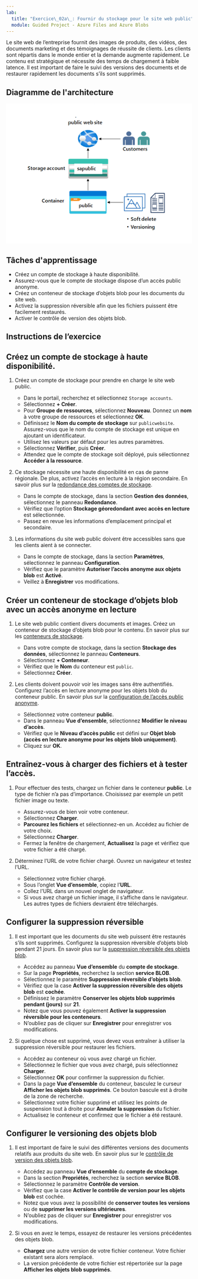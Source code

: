 ```yaml
---
lab:
  title: "Exercice\_02a\_: Fournir du stockage pour le site web public"
  module: Guided Project - Azure Files and Azure Blobs
---
```



Le site web de l’entreprise fournit des images de produits, des vidéos, des documents marketing et des témoignages de réussite de clients. Les clients sont répartis dans le monde entier et la demande augmente rapidement. Le contenu est stratégique et nécessite des temps de chargement à faible latence. Il est important de faire le suivi des versions des documents et de restaurer rapidement les documents s’ils sont supprimés.

## Diagramme de l'architecture

![Diagramme avec un compte de stockage et un conteneur d’objets blob.](../Media/task-2.png)

## Tâches d'apprentissage
- Créez un compte de stockage à haute disponibilité.
- Assurez-vous que le compte de stockage dispose d’un accès public anonyme.
- Créez un conteneur de stockage d’objets blob pour les documents du site web.
- Activez la suppression réversible afin que les fichiers puissent être facilement restaurés.
- Activer le contrôle de version des objets blob. 


## Instructions de l’exercice

## Créez un compte de stockage à haute disponibilité.

1. Créez un compte de stockage pour prendre en charge le site web public.

    - Dans le portail, recherchez et sélectionnez `Storage accounts`.  
    - Sélectionnez **+ Créer**. 
    - Pour **Groupe de ressources**, sélectionnez **Nouveau**. Donnez un **nom** à votre groupe de ressources et sélectionnez **OK**. 
    - Définissez le **Nom du compte de stockage** sur `publicwebsite`. Assurez-vous que le nom du compte de stockage est unique en ajoutant un identificateur.
    - Utilisez les valeurs par défaut pour les autres paramètres. 
    - Sélectionnez **Vérifier**, puis **Créer**.
    - Attendez que le compte de stockage soit déployé, puis sélectionnez **Accéder à la ressource**.
         
1. Ce stockage nécessite une haute disponibilité en cas de panne régionale. De plus, activez l’accès en lecture à la région secondaire. En savoir plus sur la [redondance des comptes de stockage](https://learn.microsoft.com/azure/storage/common/storage-redundancy#geo-redundant-storage).

    - Dans le compte de stockage, dans la section **Gestion des données**, sélectionnez le panneau **Redondance**. 
    - Vérifiez que l’option **Stockage géoredondant avec accès en lecture** est sélectionnée.
    - Passez en revue les informations d’emplacement principal et secondaire. 

1. Les informations du site web public doivent être accessibles sans que les clients aient à se connecter.
    - Dans le compte de stockage, dans la section **Paramètres**, sélectionnez le panneau **Configuration**.
    - Vérifiez que le paramètre **Autoriser l’accès anonyme aux objets blob** est **Activé**.
    - Veillez à **Enregistrer** vos modifications. 
  
   
## Créer un conteneur de stockage d’objets blob avec un accès anonyme en lecture

1. Le site web public contient divers documents et images. Créez un conteneur de stockage d’objets blob pour le contenu. En savoir plus sur les [conteneurs de stockage](https://learn.microsoft.com/azure/storage/blobs/storage-blobs-introduction#containers).
    - Dans votre compte de stockage, dans la section **Stockage des données**, sélectionnez le panneau **Conteneurs**. 
    - Sélectionnez **+ Conteneur**. 
    - Vérifiez que le **Nom** du conteneur est `public`. 
    - Sélectionnez **Créer**. 
    
1. Les clients doivent pouvoir voir les images sans être authentifiés. Configurez l’accès en lecture anonyme pour les objets blob du conteneur public.  En savoir plus sur la [configuration de l’accès public anonyme](https://learn.microsoft.com/azure/storage/blobs/anonymous-read-access-configure?tabs=portal).
    - Sélectionnez votre conteneur **public**. 
    - Dans le panneau **Vue d’ensemble**, sélectionnez **Modifier le niveau d’accès**. 
    - Vérifiez que le **Niveau d’accès public** est défini sur **Objet blob (accès en lecture anonyme pour les objets blob uniquement)**.
    - Cliquez sur **OK**. 

## Entraînez-vous à charger des fichiers et à tester l’accès.

1. Pour effectuer des tests, chargez un fichier dans le conteneur **public**. Le type de fichier n’a pas d’importance. Choisissez par exemple un petit fichier image ou texte.  
    - Assurez-vous de bien voir votre conteneur. 
    - Sélectionnez **Charger**. 
    - **Parcourez les fichiers** et sélectionnez-en un. Accédez au fichier de votre choix. 
    - Sélectionnez **Charger**.
    - Fermez la fenêtre de chargement, **Actualisez** la page et vérifiez que votre fichier a été chargé. 

1. Déterminez l’URL de votre fichier chargé. Ouvrez un navigateur et testez l’URL. 
    - Sélectionnez votre fichier chargé.
    - Sous l’onglet **Vue d’ensemble**, copiez l’**URL**.
    - Collez l’URL dans un nouvel onglet de navigateur.
    - Si vous avez chargé un fichier image, il s’affiche dans le navigateur. Les autres types de fichiers devraient être téléchargés. 

## Configurer la suppression réversible

1. Il est important que les documents du site web puissent être restaurés s’ils sont supprimés. Configurez la suppression réversible d’objets blob pendant 21 jours. En savoir plus sur la [suppression réversible des objets blob](https://learn.microsoft.com/azure/storage/blobs/soft-delete-container-enable?tabs=azure-portal).
    - Accédez au panneau **Vue d’ensemble** du **compte de stockage**.
    - Sur la page **Propriétés**, recherchez la section **service BLOB**.
    - Sélectionnez le paramètre **Suppression réversible d’objets blob**.
    - Vérifiez que la case **Activer la suppression réversible des objets blob** est **cochée**.
    - Définissez le paramètre **Conserver les objets blob supprimés pendant (jours)** sur **21**.
    - Notez que vous pouvez également **Activer la suppression réversible pour les conteneurs**. 
    - N’oubliez pas de cliquer sur **Enregistrer** pour enregistrer vos modifications. 

1. Si quelque chose est supprimé, vous devez vous entraîner à utiliser la suppression réversible pour restaurer les fichiers.
    - Accédez au conteneur où vous avez chargé un fichier.
    - Sélectionnez le fichier que vous avez chargé, puis sélectionnez **Charger**.
    - Sélectionnez **OK** pour confirmer la suppression du fichier.  
    - Dans la page **Vue d’ensemble** du conteneur, basculez le curseur **Afficher les objets blob supprimés**. Ce bouton bascule est à droite de la zone de recherche. 
    - Sélectionnez votre fichier supprimé et utilisez les points de suspension tout à droite pour **Annuler la suppression** du fichier. 
    - Actualisez le conteneur et confirmez que le fichier a été restauré.     

## Configurer le versioning des objets blob
1. Il est important de faire le suivi des différentes versions des documents relatifs aux produits du site web. En savoir plus sur le [contrôle de version des objets blob](https://learn.microsoft.com/azure/storage/blobs/versioning-enable?tabs=portal).
    - Accédez au panneau **Vue d’ensemble** du **compte de stockage**.
    - Dans la section **Propriétés**, recherchez la section **service BLOB**.
    - Sélectionnez le paramètre **Contrôle de version**.
    - Vérifiez que la case **Activer le contrôle de version pour les objets blob** est cochée.
    - Notez que vous avez la possibilité de **conserver toutes les versions** ou de **supprimer les versions ultérieures**. 
    - N’oubliez pas de cliquer sur **Enregistrer** pour enregistrer vos modifications. 

1. Si vous en avez le temps, essayez de restaurer les versions précédentes des objets blob.
   - **Chargez** une autre version de votre fichier conteneur. Votre fichier existant sera alors remplacé. 
   - La version précédente de votre fichier est répertoriée sur la page **Afficher les objets blob supprimés**. 
    

